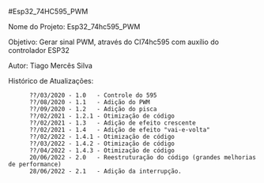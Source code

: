 #Esp32_74HC595_PWM

 Nome do Projeto: Esp32_74hc595_PWM
 
  Objetivo: Gerar sinal PWM, através do CI74hc595 com auxílio do controlador ESP32
  
  Autor: Tiago Mercês Silva
  
  Histórico de Atualizações:
  
          ??/03/2020 - 1.0   - Controle do 595
          ??/08/2020 - 1.1   - Adição do PWM
          ??/09/2020 - 1.2   - Adição do pisca
          ??/02/2021 - 1.2.1 - Otimização de código
          ??/02/2021 - 1.3   - Adição de efeito crescente
          ??/02/2021 - 1.4   - Adição de efeito "vai-e-volta"
          ??/02/2022 - 1.4.1 - Otimização de código
          ??/03/2022 - 1.4.2 - Otimização de código
          ??/04/2022 - 1.4.3 - Otimização de código
          20/06/2022 - 2.0   - Reestruturação do código (grandes melhorias de performance)
          28/06/2022 - 2.1   - Adição da interrupção.
